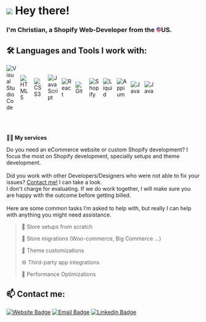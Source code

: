 # <img src="https://user-images.githubusercontent.com/42378118/110234147-e3259600-7f4e-11eb-95be-0c4047144dea.gif" width="30"> Hey there!<br>

### I'm Christian, a Shopify Web-Developer from the <img src="./united-states.png" width="13">US.


## 🛠️ Languages and Tools I work with:

<div style="display:flex;align-items:center">

<img align="left" alt="Visual Studio Code" width="26px" src="https://cdn.jsdelivr.net/gh/devicons/devicon/icons/vscode/vscode-original.svg" style="padding-right:10px;" />
<img align="left" alt="HTML5" width="26px" src="https://cdn.jsdelivr.net/gh/devicons/devicon/icons/html5/html5-original.svg" style="padding-right:10px;" />
<img align="left" alt="CSS3" width="26px" src="https://cdn.jsdelivr.net/gh/devicons/devicon/icons/css3/css3-original.svg" style="padding-right:10px;" />
<img align="left" alt="JavaScript" width="26px" src="https://cdn.jsdelivr.net/gh/devicons/devicon/icons/javascript/javascript-original.svg" style="padding-right:10px;" />
<img align="left" alt="React" width="26px" src="https://cdn.jsdelivr.net/gh/devicons/devicon/icons/react/react-original.svg" style="padding-right:10px;" />
<img align="left" alt="Git" width="26px" src="https://cdn.jsdelivr.net/gh/devicons/devicon/icons/git/git-original.svg" style="padding-right:10px;" />
<img align="left" alt="Shopify" width="26px" src="https://cdn.worldvectorlogo.com/logos/shopify.svg" style="padding-right:10px;" />
<img align="left" alt="Liquid" width="26px" src="https://d33wubrfki0l68.cloudfront.net/0880593e17581e11a586815f8e151514a5e6cc42/e7bfe/dist/img/icon11.svg"
style="padding-right:10px;" />
<img align="left" alt="Appium" width="26px" src="https://pics.freeicons.io/uploads/icons/png/2832550721536125460-512.png" style="padding-right:10px;" />
<img align="left" alt="Java" width="26px" src="https://cdn-icons-png.flaticon.com/512/226/226777.png" style="padding-right:10px;" />
<img align="left" alt="Java" width="26px" src="https://s3.dualstack.us-east-2.amazonaws.com/pythondotorg-assets/media/community/logos/python-logo-only.png" style="padding-right:10px;" />
</div>

<br /><br />

**👨‍💻 My services** 

Do you need an eCommerce website or custom Shopify development?
I focus the most on Shopify development, specially setups and theme development.<br /><br />
Did you work with other Developers/Designers who were not able to fix your issues? [Contact me!](mailto:batach.christian@gmail.com) I can take a look.<br /> I don't charge for evaluating. If we do work together, I will make sure you are happy with the outcome before getting billed.<br /><br />
Here are some common tasks I’m asked to help with, but really I can help with anything you might need assistance.

> 🏪 Store setups from scratch
 > 
> 🧭 Store migrations (Woo-commerce, Big Commerce ...)
 > 
> 🎨 Theme customizations
 > 
> ⚙️ Third-party app integrations
 > 
> 🚀 Performance Optimizations
 > 


## 📫 Contact me:
[![Website Badge](https://img.shields.io/badge/-website-red?style=flat-square&logo=appveyor&logoColor=white&link=https://www.christianbatach.com)](https://www.christianbatach.com)
[![Email Badge](https://img.shields.io/badge/-mail@gmail.com-c14438?style=flat-square&logo=gmail&logoColor=white&link=mailto:batach.christian@gmail.com)](mailto:batach.christian@gmail.com) 
[![Linkedin Badge](https://img.shields.io/badge/-mylinkedin-blue?style=flat-square&logo=Linkedin&logoColor=white&link=https://www.linkedin.com/)](https://www.linkedin.com/in/christian-batach/) 
